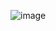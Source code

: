 ![image](https://cloud.githubusercontent.com/assets/14796049/11480732/c43bf122-975e-11e5-9a72-265fd05504f4.png)
